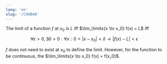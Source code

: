 ```yaml
---
lang: 'en'
slug: '/C99B48'
---
```


The limit of a function $f$ at $x_0$ is $L$ iff $\lim_\limits{x \to x_0} f(x) = L$ iff

$$
\forall \epsilon > 0, \exists \delta >0 : \forall x : 0 < |x - x_0| < \delta \to |f(x) - L| < \epsilon
$$

$f$ does not need to exist at $x_0$ to define the limit. However, for the function to be continuous, the $\lim_\limits{x \to x_0} f(x) = f(x_0)$.
